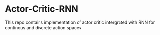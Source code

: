 # Actor-Critic-RNN
This repo contains implementation of actor critic intergrated with RNN for continous and discrete action spaces

